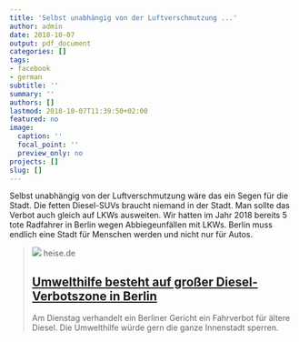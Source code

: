 ```yaml
---
title: 'Selbst unabhängig von der Luftverschmutzung ...'
author: admin
date: 2018-10-07
output: pdf_document
categories: []
tags:
- facebook
- german
subtitle: ''
summary: ''
authors: []
lastmod: 2018-10-07T11:39:50+02:00
featured: no
image:
  caption: ''
  focal_point: ''
  preview_only: no
projects: []
slug: []
---
```

Selbst unabhängig von der Luftverschmutzung wäre das ein Segen für die Stadt. Die fetten Diesel-SUVs braucht niemand in der Stadt. Man sollte das Verbot auch gleich auf LKWs ausweiten. Wir hatten im Jahr 2018 bereits 5 tote Radfahrer in Berlin wegen Abbiegeunfällen mit LKWs. Berlin muss endlich eine Stadt für Menschen werden und nicht nur für Autos.
> [![](https://heise.cloudimg.io/bound/1200x1200/q85.png-lossy-85.webp-lossy-85.foil1/_www-heise-de_/imgs/18/2/5/1/4/6/4/7/Auspuff1-f3dd0cbda0582a7b.jpeg)](https://www.heise.de/newsticker/meldung/Umwelthilfe-besteht-auf-grosse-Diesel-Verbotszone-in-Berlin-4182804.html)
> heise.de
> ## [Umwelthilfe besteht auf großer Diesel-Verbotszone in Berlin](https://www.heise.de/newsticker/meldung/Umwelthilfe-besteht-auf-grosse-Diesel-Verbotszone-in-Berlin-4182804.html)
>
>Am Dienstag verhandelt ein Berliner Gericht ein Fahrverbot für ältere Diesel. Die Umwelthilfe würde gern die ganze Innenstadt sperren.

